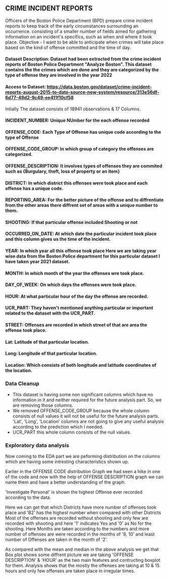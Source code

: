 ## CRIME INCIDENT REPORTS

Officers of the Boston Police Department (BPD) prepare crime incident reports to keep track of the early circumstances surrounding an occurrence. consisting of a smaller number of fields aimed for gathering information on an incident's specifics, such as when and where it took place.
Objective - I want to be able to anticipate when crimes will take place based on the kind of offense committed and the time of day.

#### Dataset Description: Dataset had been extracted from the crime incident reports of Boston Police Department "Analyze Boston". This dataset contains the the crimes which are done and they are categorized by the type of offense they are involved in the year 2022

#### Access to Dataset: https://data.boston.gov/dataset/crime-incident-reports-august-2015-to-date-source-new-system/resource/313e56df-6d77-49d2-9c49-ee411f10cf58
Intially The dataset consists of 18941 observations & 17 Columns.

#### INCIDENT_NUMBER: Unique NUmber for the each offense recorded
#### OFFENSE_CODE: Each Type of Offense has unique code according to the type of Offense
#### OFFENSE_CODE_GROUP: In which group of category the offenses are categorized.
#### OFFENSE_DESCRIPTION: It involves types of offenses they are commited such as {Burgulary, theft, loss of property or an item}
#### DISTRICT: In which district this offenses were took place and each offense has a unique code.
#### REPORTING_AREA: For the better picture of the offense and to diffrentiate from the other areas there diffrent set of areas with a unique number to them.
#### SHOOTING: If that particular offense included Shooting or not
#### OCCURRED_ON_DATE: At which date the particular incident took place and this column gives us the time of the incident.
#### YEAR: In which year all this offense took place Here we are taking year wise data from the Boston Police department for this particular dataset I have taken year 2021 dataset.
#### MONTH: In which month of the year the offenses wre took place.
#### DAY_OF_WEEK: On which days the offenses were took place.
#### HOUR: At what particular hour of the day the offense are recorded.
#### UCR_PART: They haven't mentioned anything particular or important related to the dataset with the UCR_PART.
#### STREET: Offenses are recorded in which street of that are area the offense took place.
#### Lat: Latitude of that particular location.
#### Long: Longitude of that particular location.
#### Location: Which consists of both longitude and latitude coordinates of the location.

### Data Cleanup
- This dataset is having some non significant columns which have no information in it and neither required for the future analysis part. So, we are removing those    columns.
- We removed OFFENSE_CODE_GROUP because the whole column consists of null values it will not be useful for the future analysis parts.
'Lat', 'Long', 'Location' columns are not going to give any useful analysis according to the prediction which I needed.
- UCR_PART this whole column consists of the null values.


### Exploratory data analysis

Now coming to the EDA part we are peforming distribution on the columns which are having some intresting characteristics shown up.

Earlier in the OFFENSE CODE distribution Graph we had seen a hike in one of the code and now with the help of OFFENSE DESCRIPTION graph we can name them and have a better understanding of the graph.

'Investigate Personal' is shown the highest Offense ever recorded according to the data.

Here we can get that which Districts have more number of offenses took place and 'B2' has the highest number when compared with other Districts
Most of the offenses are recorded without shooting and only few are recorded with shooting and here '1' indicates Yes and '0' as No for the shooting.
Here Months are taken according to the numbers and more number of offenses are were recorded in the months of '8, 10' and least number of Offenses are taken in the month of '2'.


As compared with the mean and median in the above analysis we get that Box plot shows some diffrent picture we are taking 'OFFENSE DESCRIPTION' & 'HOUR' as the two main features and contructing boxplot for them.
Analysis shows that the mostly the offenses are taking at 10 & 15 hours and only few offenses are taken place in irregular times.



